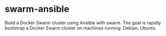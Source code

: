 # swarm-ansible
Build a Docker Swarm cluster using Ansible with swarm. The goal is rapidly bootstrap a Docker Swarm cluster on machines running: Debian; Ubuntu
